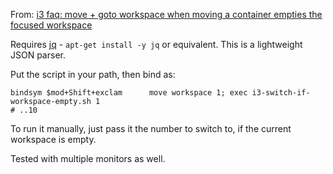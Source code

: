 From: [i3 faq: move + goto workspace when moving a container empties the focused workspace](https://faq.i3wm.org/question/5049/move-goto-workspace-when-moving-a-container-empties-the-focused-workspace/#5055)

Requires [jq](http://stedolan.github.io/jq/) - `apt-get install -y jq` or equivalent. This is a lightweight JSON parser.

Put the script in your path, then bind as: 

    bindsym $mod+Shift+exclam      move workspace 1; exec i3-switch-if-workspace-empty.sh 1
    # ..10

To run it manually, just pass it the number to switch to, if the current workspace is empty.

Tested with multiple monitors as well. 
